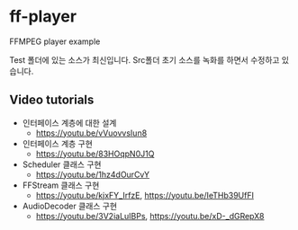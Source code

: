 # ff-player

FFMPEG player example

Test 폴더에 있는 소스가 최신입니다.
Src폴더 초기 소스를 녹화를 하면서 수정하고 있습니다.

## Video tutorials

* 인터페이스 계층에 대한 설계
    * https://youtu.be/vVuovvsIun8
* 인터페이스 계층 구현
    * https://youtu.be/83HOqpN0J1Q
* Scheduler 클래스 구현
    * https://youtu.be/1hz4dOurCvY
* FFStream 클래스 구현
    * https://youtu.be/kjxFY_IrfzE, https://youtu.be/IeTHb39UfFI
* AudioDecoder 클래스 구현
    * https://youtu.be/3V2iaLuIBPs, https://youtu.be/xD-_dGRepX8
